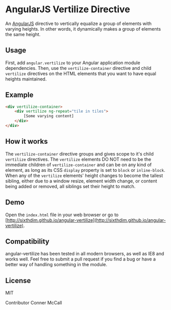 # AngularJS Vertilize Directive

An [AngularJS](http://angularjs.org/) directive to vertically equalize a group of elements with varying heights. In other words, it dynamically makes a group of elements the same height.

## Usage
First, add `angular.vertilize` to your Angular application module dependencies. Then, use the `vertilize-container` directive and child `vertilize` directives on the HTML elements that you want to have equal heights maintained.

## Example
```html
<div vertilize-container>
    <div vertilize ng-repeat="tile in tiles">
        [Some varying content]
    </div>
</div>
```

## How it works
The `vertilize-container` directive groups and gives scope to it's child `vertilize` directives. The `vertilize` elements DO NOT need to be the immediate children of `vertilize-container` and can be on any kind of element, as long as its CSS `display` property is set to `block` or `inline-block`. When any of the `vertilize` elements' height changes to become the tallest sibling, either due to a window resize, element width change, or content being added or removed, all siblings set their height to match.

## Demo
Open the `index.html` file in your web browser or go to [http://sixthdim.github.io/angular-vertilize](http://sixthdim.github.io/angular-vertilize).

## Compatibility
angular-vertilize has been tested in all modern browsers, as well as IE8 and works well. Feel free to submit a pull request if you find a bug or have a better way of handling something in the module.

## License
MIT

Contributor
Conner McCall
